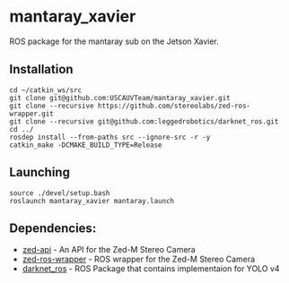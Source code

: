 # mantaray_xavier
ROS package for the mantaray sub on the Jetson Xavier.

## Installation

```
cd ~/catkin_ws/src
git clone git@github.com:USCAUVTeam/mantaray_xavier.git
git clone --recursive https://github.com/stereolabs/zed-ros-wrapper.git
git clone --recursive git@github.com:leggedrobotics/darknet_ros.git
cd ../
rosdep install --from-paths src --ignore-src -r -y
catkin_make -DCMAKE_BUILD_TYPE=Release
```

## Launching

```
source ./devel/setup.bash
roslaunch mantaray_xavier mantaray.launch
```

## Dependencies:
* [zed-api](https://www.stereolabs.com/docs/app-development/cpp/linux/) - An API for the Zed-M Stereo Camera
* [zed-ros-wrapper](https://github.com/stereolabs/zed-ros-wrapper) - ROS wrapper for the Zed-M Stereo Camera
* [darknet_ros](https://github.com/leggedrobotics/darknet_ros) - ROS Package that contains implementaion for YOLO v4